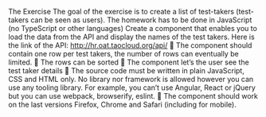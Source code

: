 The Exercise
The goal of the exercise is to create a list of test-takers (test-takers can be seen as
users).
The homework has to be done in JavaScript (no TypeScript or other languages)
Create a component that enables you to load the data from the API and display the
names of the test takers. Here is the link of the API: http://hr.oat.taocloud.org/api/
 The component should contain one row per test takers, the number of rows can
eventually be limited.
 The rows can be sorted
 The component let’s the user see the test taker details
 The source code must be written in plain JavaScript, CSS and HTML only. No library
nor framework is allowed however you can use any tooling library. For example, you
can’t use Angular, React or jQuery but you can use webpack, browserify, eslint.
 The component should work on the last versions Firefox, Chrome and Safari
(including for mobile).
